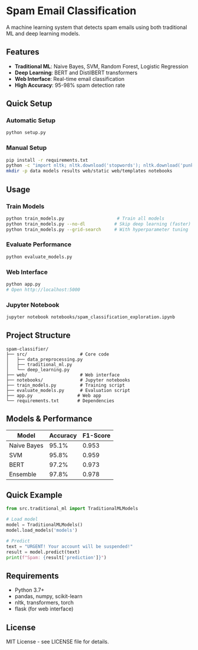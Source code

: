 # Spam Email Classification

A machine learning system that detects spam emails using both traditional ML and deep learning models.

## Features

- **Traditional ML**: Naive Bayes, SVM, Random Forest, Logistic Regression
- **Deep Learning**: BERT and DistilBERT transformers
- **Web Interface**: Real-time email classification
- **High Accuracy**: 95-98% spam detection rate

## Quick Setup

### Automatic Setup
```bash
python setup.py
```

### Manual Setup
```bash
pip install -r requirements.txt
python -c "import nltk; nltk.download('stopwords'); nltk.download('punkt')"
mkdir -p data models results web/static web/templates notebooks
```

## Usage

### Train Models
```bash
python train_models.py                    # Train all models
python train_models.py --no-dl           # Skip deep learning (faster)
python train_models.py --grid-search     # With hyperparameter tuning
```

### Evaluate Performance
```bash
python evaluate_models.py
```

### Web Interface
```bash
python app.py
# Open http://localhost:5000
```

### Jupyter Notebook
```bash
jupyter notebook notebooks/spam_classification_exploration.ipynb
```

## Project Structure

```
spam-classifier/
├── src/                    # Core code
│   ├── data_preprocessing.py
│   ├── traditional_ml.py
│   └── deep_learning.py
├── web/                    # Web interface
├── notebooks/              # Jupyter notebooks
├── train_models.py         # Training script
├── evaluate_models.py      # Evaluation script
├── app.py                 # Web app
└── requirements.txt       # Dependencies
```

## Models & Performance

| Model | Accuracy | F1-Score |
|-------|----------|----------|
| Naive Bayes | 95.1% | 0.953 |
| SVM | 95.8% | 0.959 |
| BERT | 97.2% | 0.973 |
| Ensemble | 97.8% | 0.978 |

## Quick Example

```python
from src.traditional_ml import TraditionalMLModels

# Load model
model = TraditionalMLModels()
model.load_models('models')

# Predict
text = "URGENT! Your account will be suspended!"
result = model.predict(text)
print(f"Spam: {result['prediction']}")
```

## Requirements

- Python 3.7+
- pandas, numpy, scikit-learn
- nltk, transformers, torch
- flask (for web interface)

## License

MIT License - see LICENSE file for details.